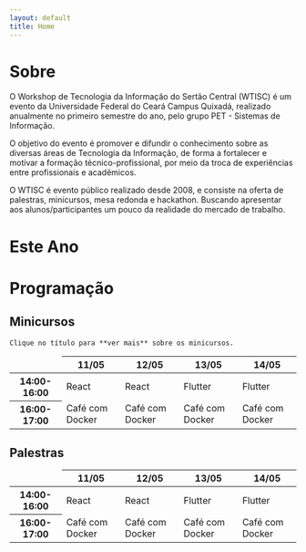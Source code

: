 ```yaml
---
layout: default
title: Home
---
```

# Sobre

O Workshop de Tecnologia da Informação do Sertão Central (WTISC) é um evento da Universidade Federal do Ceará Campus Quixadá, realizado anualmente no primeiro semestre do ano, pelo grupo PET - Sistemas de Informação.

O objetivo do evento é promover e difundir o conhecimento sobre as diversas áreas de Tecnologia da Informação, de forma a fortalecer e motivar a formação técnico-profissional, por meio da troca de experiências entre profissionais e acadêmicos.

O WTISC é evento público realizado desde 2008, e consiste na oferta de palestras, minicursos, mesa redonda e hackathon. Buscando apresentar aos alunos/participantes um pouco da realidade do mercado de trabalho.

# Este Ano


# Programação

## Minicursos

    Clique no título para **ver mais** sobre os minicursos.

<table class="table table-bordered">
  <thead>
    <tr>
      <th scope="col" style="border: none;"></th>
      <th scope="col">11/05</th>
      <th scope="col">12/05</th>
      <th scope="col">13/05</th>
      <th scope="col">14/05</th>
    </tr>
  </thead>
  <tbody>
    <tr>
      <th scope="row">14:00-16:00</th>
      <td class="table-react" onclick="location.href = 'react'">React</td>
      <td class="table-react" onclick="location.href = 'react'">React</td>
      <td class="table-flutter" onclick="location.href = 'flutter'">Flutter</td>
      <td class="table-flutter" onclick="location.href = 'flutter'">Flutter</td>
    </tr>
    <tr>
      <th scope="row">16:00-17:00</th>
      <td class="table-cafe"  onclick="location.href = 'cafe-com-docker'">Café com Docker</td>
      <td class="table-cafe"  onclick="location.href = 'cafe-com-docker'">Café com Docker</td>
      <td class="table-cafe"  onclick="location.href = 'cafe-com-docker'">Café com Docker</td>
      <td class="table-cafe"  onclick="location.href = 'cafe-com-docker'">Café com Docker</td>
    </tr>
  
  </tbody>
</table>


## Palestras


<table class="table table-bordered">
  <thead>
    <tr>
      <th scope="col" style="border: none;"></th>
      <th scope="col">11/05</th>
      <th scope="col">12/05</th>
      <th scope="col">13/05</th>
      <th scope="col">14/05</th>
    </tr>
  </thead>
  <tbody>
    <tr>
      <th scope="row">14:00-16:00</th>
      <td class="table-react" onclick="location.href = 'react'">React</td>
      <td class="table-react" onclick="location.href = 'react'">React</td>
      <td class="table-flutter" onclick="location.href = 'flutter'">Flutter</td>
      <td class="table-flutter" onclick="location.href = 'flutter'">Flutter</td>
    </tr>
    <tr>
      <th scope="row">16:00-17:00</th>
      <td class="table-cafe"  onclick="location.href = 'cafe-com-docker'">Café com Docker</td>
      <td class="table-cafe"  onclick="location.href = 'cafe-com-docker'">Café com Docker</td>
      <td class="table-cafe"  onclick="location.href = 'cafe-com-docker'">Café com Docker</td>
      <td class="table-cafe"  onclick="location.href = 'cafe-com-docker'">Café com Docker</td>
    </tr>
  
  </tbody>
</table>
